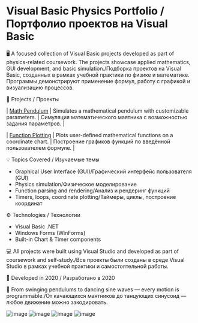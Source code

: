 # Visual Basic Physics Portfolio / Портфолио проектов на Visual Basic

🖥️ A focused collection of Visual Basic projects developed as part of physics-related coursework. The projects showcase applied mathematics, GUI development, and basic simulation./Подборка проектов на Visual Basic, созданных в рамках учебной практики по физике и математике. Программы демонстрируют применение формул, работу с графикой и визуализацию процессов.

📌 Projects / Проекты

| [Math Pendulum](./math_pendulum) | Simulates a mathematical pendulum with customizable parameters. | Симуляция математического маятника с возможностью задания параметров. |

| [Function Plotting](./graphics) | Plots user-defined mathematical functions on a coordinate chart. | Построение графиков функций по введённой пользователем формуле. |

💡 Topics Covered / Изучаемые темы
- Graphical User Interface (GUI)/Графический интерфейс пользователя (GUI)
- Physics simulation/Физическое моделирование
- Function parsing and rendering/Анализ и рендеринг функций
- Timers, loops, coordinate plotting/Таймеры, циклы, построение координат


⚙️ Technologies / Технологии
- Visual Basic .NET
- Windows Forms (WinForms)
- Built-in Chart & Timer components

💻 All projects were built using Visual Studio and developed as part of coursework and self-study./Все проекты были созданы в среде Visual Studio в рамках учебной практики и самостоятельной работы.

📅 Developed in 2020 / Разработано в 2020

🌟 From swinging pendulums to dancing sine waves — every motion is programmable./От качающихся маятников до танцующих синусоид — любое движение можно закодировать.

![image](https://github.com/user-attachments/assets/a3fccefb-89c5-423e-8bf5-3ef475b578b9)
![image](https://github.com/user-attachments/assets/9746520f-258e-4351-a3ca-9422f5303f4d)
![image](https://github.com/user-attachments/assets/8762e5d3-ef92-4234-b7ec-c3ec50a646fc)
![image](https://github.com/user-attachments/assets/b75c5e20-1093-42eb-80d4-0301e7fb1895)



